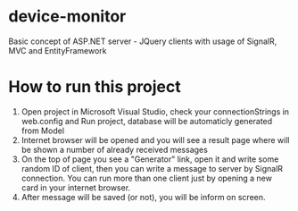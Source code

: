 # device-monitor
Basic concept of ASP.NET server - JQuery clients with usage of SignalR, MVC and EntityFramework

<h1>How to run this project</h1>
<p>
  <ol>
    <li>Open project in Microsoft Visual Studio, check your connectionStrings in web.config and Run project, database will be automaticly generated from Model</li>
    <li>Internet browser will be opened and you will see a result page where will be shown a number of already received messages</li>
    <li>On the top of page you see a "Generator" link, open it and write some random ID of client, then you can write a message to server by SignalR connection. You can run more than one client just by opening a new card in your internet browser.</li>
    <li>After message will be saved (or not), you will be inform on screen.</li>
  </ol>
</p>
